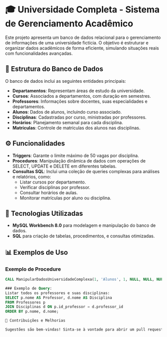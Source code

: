 # 🎓 Universidade Completa - Sistema de Gerenciamento Acadêmico

Este projeto apresenta um banco de dados relacional para o gerenciamento de informações de uma universidade fictícia. O objetivo é estruturar e organizar dados acadêmicos de forma eficiente, simulando situações reais com funcionalidades avançadas.

## 📂 Estrutura do Banco de Dados

O banco de dados inclui as seguintes entidades principais:

- **Departamentos**: Representam áreas de estudo da universidade.
- **Cursos**: Associados a departamentos, com duração em semestres.
- **Professores**: Informações sobre docentes, suas especialidades e departamentos.
- **Alunos**: Dados de alunos, incluindo curso associado.
- **Disciplinas**: Cadastradas por curso, ministradas por professores.
- **Horários**: Planejamento semanal para cada disciplina.
- **Matrículas**: Controle de matrículas dos alunos nas disciplinas.

## ⚙️ Funcionalidades

- **Triggers**: Garante o limite máximo de 50 vagas por disciplina.
- **Procedures**: Manipulação dinâmica de dados com operações de SELECT, UPDATE e DELETE em diferentes tabelas.
- **Consultas SQL**: Inclui uma coleção de queries complexas para análises e relatórios, como:
  - Listar cursos por departamento.
  - Verificar disciplinas por professor.
  - Consultar horários de aulas.
  - Monitorar matrículas por aluno ou disciplina.

## 🚀 Tecnologias Utilizadas

- **MySQL Workbench 8.0** para modelagem e manipulação do banco de dados.
- **SQL** para criação de tabelas, procedimentos, e consultas otimizadas.

## 📊 Exemplos de Uso

### Exemplo de Procedure
```sql
CALL ManipularDadosUniversidadeComplexa(1, 'Alunos', 1, NULL, NULL, NULL, NULL);

### Exemplo de Query:
Listar todos os professores e suas disciplinas:
SELECT p.nome AS Professor, d.nome AS Disciplina
FROM Professores p
JOIN Disciplinas d ON p.id_professor = d.professor_id
ORDER BY p.nome, d.nome;

📝 Contribuições e Melhorias

Sugestões são bem-vindas! Sinta-se à vontade para abrir um pull request ou registrar uma issue.
